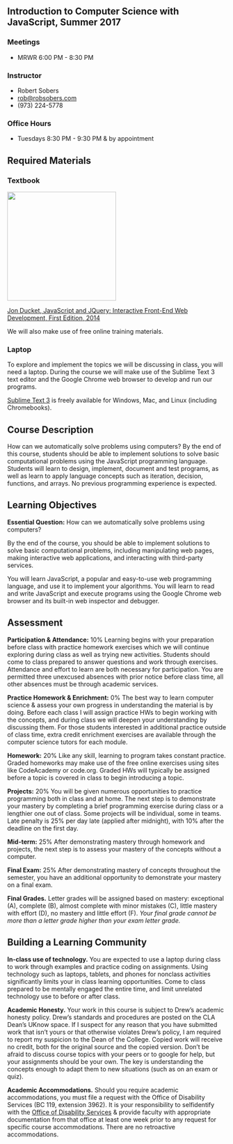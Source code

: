 ## Introduction to Computer Science with JavaScript, Summer 2017

### Meetings

* MRWR 6:00 PM - 8:30 PM

### Instructor

* Robert Sobers
* rob@robsobers.com
* (973) 224-5778

### Office Hours

* Tuesdays 8:30 PM - 9:30 PM & by appointment

## Required Materials

### Textbook

<img src="http://01eba9f59936628a9c10-a672e330d72d3d2e689cb64015c1f8c5.r97.cf2.rackcdn.com/javascript-and-jquery-book-cover.png" height="250">

[Jon Ducket, JavaScript and JQuery: Interactive Front-End Web Development, First Edition, 2014](http://javascriptbook.com/buy/)

We will also make use of free online training materials.

### Laptop

To explore and implement the topics we will be discussing in class, you will need a laptop. During
the course we will make use of the Sublime Text 3 text editor and the Google Chrome web browser to develop and run our programs.

[Sublime Text 3](https://www.sublimetext.com/3) is freely available for Windows, Mac, and Linux (including Chromebooks).

## Course Description

How can we automatically solve problems using computers? By the end of this course, students should be able to implement solutions to solve basic computational problems using the JavaScript programming language. Students will learn to design, implement, document and test programs, as well as learn to apply language concepts such as iteration, decision, functions, and arrays. No previous programming experience is expected.

## Learning Objectives

**Essential Question:** How can we automatically solve problems using computers?

By the end of the course, you should be able to implement solutions to solve basic computational
problems, including manipulating web pages, making interactive web applications, and interacting with third-party services.

You will learn JavaScript, a popular and easy-to-use web programming language, and use it to implement your algorithms. You will learn to read and write JavaScript and execute programs using the Google Chrome web browser and its built-in web inspector and debugger.

## Assessment

**Participation & Attendance:** 10% Learning begins with your preparation before class with practice homework exercises which we will continue exploring during class as well as trying new activities. Students should come to class prepared to answer questions and work through exercises. Attendance and effort to learn are both necessary for participation. You are permitted three unexcused absences with prior notice before class time, all other absences must be through academic services.

**Practice Homework & Enrichment:** 0% The best way to learn computer science & assess your own progress in understanding the material is by doing. Before each class I will assign practice HWs to begin working with the concepts, and during class we will deepen your understanding by discussing them. For those students interested in additional practice outside of class time, extra credit enrichment exercises are available through the computer science tutors for each module.

**Homework:** 20% Like any skill, learning to program takes constant practice. Graded homeworks
may make use of the free online exercises using sites like CodeAcademy or code.org. Graded HWs
will typically be assigned before a topic is covered in class to begin introducing a topic.

**Projects:** 20% You will be given numerous opportunities to practice programming both in class and
at home. The next step is to demonstrate your mastery by completing a brief programming exercise
during class or a lengthier one out of class. Some projects will be individual, some in teams. Late
penalty is 25% per day late (applied after midnight), with 10% after the deadline on the first day.

**Mid-term:** 25% After demonstrating mastery through homework and projects, the next step is to assess your mastery of the concepts without a computer.

**Final Exam:** 25% After demonstrating mastery of concepts throughout the semester, you have an additional opportunity to demonstrate your mastery on a final exam.

**Final Grades.** Letter grades will be assigned based on mastery: exceptional (A), complete (B), almost complete with minor mistakes (C), little mastery with effort (D), no mastery and little effort (F). *Your final grade cannot be more than a letter grade higher than your exam letter grade.*

## Building a Learning Community

**In-class use of technology.** You are expected to use a laptop during class to work through examples and practice coding on assignments. Using technology such as laptops, tablets, and phones for nonclass activities significantly limits your in class learning opportunities. Come to class prepared to be mentally engaged the entire time, and limit unrelated technology use to before or after class.

**Academic Honesty.** Your work in this course is subject to Drew’s academic honesty policy. Drew’s standards and procedures are posted on the CLA Dean’s UKnow space. If I suspect for any reason that you have submitted work that isn’t yours or that otherwise violates Drew’s policy, I am required to report my suspicion to the Dean of the College. Copied work will receive no credit, both for the original source and the copied version. Don’t be afraid to discuss course topics with your peers or to google for help, but your assignments should be your own. The key is understanding the concepts enough to adapt them to new situations (such as on an exam or quiz).

**Academic Accommodations.** Should you require academic accommodations, you must file a request with the Office of Disability Services (BC 119, extension 3962). It is your responsibility to selfidentify with the [Office of Disability Services](http://www.drew.edu/academicservices/disabilityservices/register) & provide faculty with appropriate documentation from that office at least one week prior to any request for specific course accommodations. There are no retroactive accommodations.